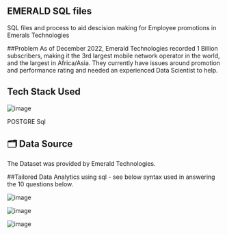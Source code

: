 ## EMERALD SQL files
SQL files and process to aid descision making for Employee promotions in Emerals Technologies

##Problem
As of December 2022, Emerald Technologies recorded 1 Billion subscribers, making it the 3rd largest mobile network operator in the world, 
and the largest in Africa/Asia. They currently have issues around promotion and performance rating and needed an experienced Data Scientist to help.

## Tech Stack Used

![image](https://github.com/AyodejiK101/EMERALD-data/assets/140984130/42f1b09b-b4db-4b53-8112-1d432bb513a6)

POSTGRE Sql

  ## 🗂️ Data Source

The Dataset was provided by Emerald Technologies.

##Tailored Data Analytics using sql - see below syntax used in answering the 10 questions below. 

 ![image](https://github.com/AyodejiK101/EMERALD-data/assets/140984130/ed5bdc4b-f4f9-4570-9b0d-b788163ed0da)

 ![image](https://github.com/AyodejiK101/EMERALD-data/assets/140984130/a82af721-e292-4cdd-987a-d0b52dce7d09)

 ![image](https://github.com/AyodejiK101/EMERALD-data/assets/140984130/e5944d00-5a50-4069-9f09-ee260c270499)






